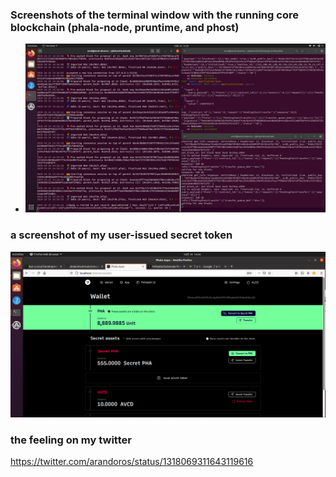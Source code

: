 ### Screenshots of the terminal window with the running core blockchain (phala-node, pruntime, and phost)
+ ![](./phala-terminal.png)

### a screenshot of my user-issued secret token
![](phala-custom-secret-token.png)

### the feeling on my twitter
https://twitter.com/arandoros/status/1318069311643119616
